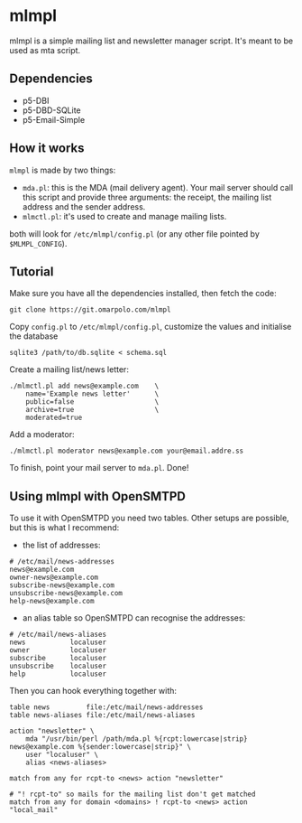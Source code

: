 # mlmpl

mlmpl is a simple mailing list and newsletter manager script.  It's
meant to be used as mta script.

## Dependencies

 - p5-DBI
 - p5-DBD-SQLite
 - p5-Email-Simple

## How it works

`mlmpl` is made by two things:

 - `mda.pl`: this is the MDA (mail delivery agent).  Your mail server
   should call this script and provide three arguments: the receipt,
   the mailing list address and the sender address.
 - `mlmctl.pl`: it's used to create and manage mailing lists.

both will look for `/etc/mlmpl/config.pl` (or any other file pointed
by `$MLMPL_CONFIG`).

## Tutorial

Make sure you have all the dependencies installed, then fetch the code:
```
git clone https://git.omarpolo.com/mlmpl
```

Copy `config.pl` to `/etc/mlmpl/config.pl`, customize the values and initialise the database
```
sqlite3 /path/to/db.sqlite < schema.sql
```

Create a mailing list/news letter:
```
./mlmctl.pl add news@example.com	\
	name='Example news letter'		\
	public=false					\
	archive=true					\
	moderated=true
```

Add a moderator:
```
./mlmctl.pl moderator news@example.com your@email.addre.ss
```

To finish, point your mail server to `mda.pl`.  Done!


## Using mlmpl with OpenSMTPD

To use it with OpenSMTPD you need two tables.  Other setups are
possible, but this is what I recommend:

 - the list of addresses:

```
# /etc/mail/news-addresses
news@example.com
owner-news@example.com
subscribe-news@example.com
unsubscribe-news@example.com
help-news@example.com
```

 - an alias table so OpenSMTPD can recognise the addresses:

```
# /etc/mail/news-aliases
news           localuser
owner          localuser
subscribe      localuser
unsubscribe    localuser
help           localuser
```

Then you can hook everything together with:

```
table news         file:/etc/mail/news-addresses
table news-aliases file:/etc/mail/news-aliases

action "newsletter" \
	mda "/usr/bin/perl /path/mda.pl %{rcpt:lowercase|strip} news@example.com %{sender:lowercase|strip}" \
	user "localuser" \
	alias <news-aliases>

match from any for rcpt-to <news> action "newsletter"

# "! rcpt-to" so mails for the mailing list don't get matched
match from any for domain <domains> ! rcpt-to <news> action "local_mail"
```
